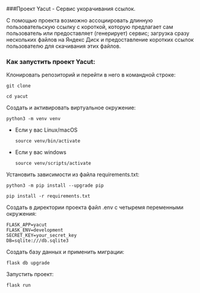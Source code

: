 ###Проект Yacut - Сервис укорачивания ссылок.

С помощью проекта возможно ассоциировать длинную пользовательскую ссылку с короткой, которую предлагает сам пользователь или предоставляет (генерирует) сервис; загрузка сразу нескольких файлов на Яндекс Диск и предоставление коротких ссылок пользователю для скачивания этих файлов.

### Как запустить проект Yacut:

Клонировать репозиторий и перейти в него в командной строке:

```
git clone 
```

```
cd yacut
```

Cоздать и активировать виртуальное окружение:

```
python3 -m venv venv
```

* Если у вас Linux/macOS

    ```
    source venv/bin/activate
    ```

* Если у вас windows

    ```
    source venv/scripts/activate
    ```

Установить зависимости из файла requirements.txt:

```
python3 -m pip install --upgrade pip
```

```
pip install -r requirements.txt
```

Создать в директории проекта файл .env с четыремя переменными окружения:

```
FLASK_APP=yacut
FLASK_ENV=development
SECRET_KEY=your_secret_key
DB=sqlite:///db.sqlite3
```

Создать базу данных и применить миграции:

```
flask db upgrade
```

Запустить проект:

```
flask run
```
